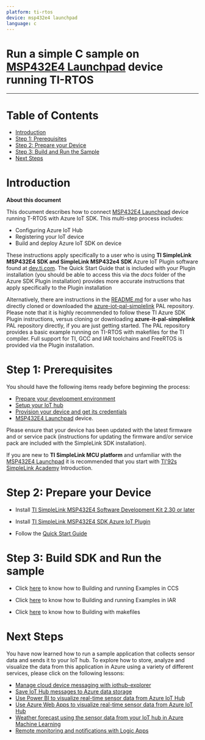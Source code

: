 ```yaml
---
platform: ti-rtos
device: msp432e4 launchpad
language: c
---
```


Run a simple C sample on [MSP432E4 Launchpad](http://www.ti.com/tool/MSP-EXP432E401Y) device running TI-RTOS
===
---

# Table of Contents

-   [Introduction](#Introduction)
-   [Step 1: Prerequisites](#Prerequisites)
-   [Step 2: Prepare your Device](#PrepareDevice)
-   [Step 3: Build and Run the Sample](#Build)
-   [Next Steps](#NextSteps)

<a name="Introduction"></a>
# Introduction

**About this document**

This document describes how to connect [MSP432E4 Launchpad](http://www.ti.com/tool/MSP-EXP432E401Y) device running T-RTOS with Azure IoT SDK. This multi-step process includes:

-   Configuring Azure IoT Hub
-   Registering your IoT device
-   Build and deploy Azure IoT SDK on device

These instructions apply specifically to a user who is using **TI SimpleLink MSP432E4 SDK and SimpleLink MSP432e4 SDK** Azure IoT Plugin software found at [dev.ti.com](http://dev.ti.com/tirex/#/). The Quick Start Guide that is included with your Plugin installation (you should be able to access this via the *docs* folder of the Azure SDK Plugin installation) provides more accurate instructions that apply specifically to the Plugin installation

Alternatively, there are instructions in the [README.md](https://github.com/TexasInstruments/azure-iot-pal-simplelink/blob/master/README.md) for a user who has directly cloned or downloaded the [azure-iot-pal-simplelink](https://github.com/TexasInstruments/azure-iot-pal-simplelink) PAL repository. Please note that it is highly recommended to follow these TI Azure SDK Plugin instructions, versus cloning or downloading **azure-it-pal-simplelink** PAL repository directly, if you are just getting started.  The PAL repository provides a basic example running on TI-RTOS with makefiles for the TI compiler.  Full support for TI, GCC and IAR toolchains and FreeRTOS is provided via the Plugin installation.

<a name="Prerequisites"></a>
# Step 1: Prerequisites

You should have the following items ready before beginning the process:

-   [Prepare your development environment][setup-devbox-windows]
-   [Setup your IoT hub][lnk-setup-iot-hub]
-   [Provision your device and get its credentials][lnk-manage-iot-hub]
-   [MSP432E4 Launchpad](http://www.ti.com/tool/MSP-EXP432E401Y) device.

Please ensure that your device has been updated with the latest firmware and or service pack (instructions for updating the firmware and/or service pack are included with the SimpleLink SDK installation).

If you are new to **TI SimpleLink MCU platform** and unfamiliar with the [MSP432E4 Launchpad](http://www.ti.com/tool/MSP-EXP432E401Y) it is recommended that you start with [TI\'92s SimpleLink Academy](http://dev.ti.com/tirex/#/?link=Software%2FSimpleLink%20MSP432E4%20SDK%2FSimpleLink%20Academy) Introduction.

<a name="PrepareDevice"></a>
# Step 2: Prepare your Device

-   Install [TI SimpleLink MSP432E4 Software Development Kit 2.30 or later](http://www.ti.com/tool/simplelink-msp432-sdk)

-   Install [TI SimpleLink MSP432E4 SDK Azure IoT Plugin](http://dev.ti.com/tirex/#/?link=Software%2FSimpleLink%20SDK%20Plugins%2FSimpleLink%20MSP432E4%20SDK%20Azure%20IoT%20Plugin)

-   Follow the [Quick Start Guide](http://dev.ti.com/tirex/#/?link=Software%2FSimpleLink%20SDK%20Plugins%2FSimpleLink%20MSP432E4%20SDK%20Azure%20IoT%20Plugin%2FDocuments%2FQuick%20Start%20Guide)

<a name="Build"></a>
# Step 3: Build SDK and Run the sample

-   Click [here](http://dev.ti.com/tirex/#/?link=Software%2FSimpleLink%20SDK%20Plugins%2FSimpleLink%20MSP432E4%20SDK%20Azure%20IoT%20Plugin%2FDocuments%2FQuick%20Start%20Guide) to know how to Building and running Examples in CCS

-   Click [here](http://dev.ti.com/tirex/#/?link=Software%2FSimpleLink%20SDK%20Plugins%2FSimpleLink%20MSP432E4%20SDK%20Azure%20IoT%20Plugin%2FDocuments%2FQuick%20Start%20Guide) to know how to Building and running Examples in IAR

-   Click [here](http://dev.ti.com/tirex/#/?link=Software%2FSimpleLink%20SDK%20Plugins%2FSimpleLink%20MSP432E4%20SDK%20Azure%20IoT%20Plugin%2FDocuments%2FQuick%20Start%20Guide) to know how to Building with makefiles


<a name="NextSteps"></a>
# Next Steps

You have now learned how to run a sample application that collects sensor data and sends it to your IoT hub. To explore how to store, analyze and visualize the data from this application in Azure using a variety of different services, please click on the following lessons:

-   [Manage cloud device messaging with iothub-explorer]
-   [Save IoT Hub messages to Azure data storage]
-   [Use Power BI to visualize real-time sensor data from Azure IoT Hub]
-   [Use Azure Web Apps to visualize real-time sensor data from Azure IoT Hub]
-   [Weather forecast using the sensor data from your IoT hub in Azure Machine Learning]
-   [Remote monitoring and notifications with Logic Apps]   

[Manage cloud device messaging with iothub-explorer]: https://docs.microsoft.com/en-us/azure/iot-hub/iot-hub-explorer-cloud-device-messaging
[Save IoT Hub messages to Azure data storage]: https://docs.microsoft.com/en-us/azure/iot-hub/iot-hub-store-data-in-azure-table-storage
[Use Power BI to visualize real-time sensor data from Azure IoT Hub]: https://docs.microsoft.com/en-us/azure/iot-hub/iot-hub-live-data-visualization-in-power-bi
[Use Azure Web Apps to visualize real-time sensor data from Azure IoT Hub]: https://docs.microsoft.com/en-us/azure/iot-hub/iot-hub-live-data-visualization-in-web-apps
[Weather forecast using the sensor data from your IoT hub in Azure Machine Learning]: https://docs.microsoft.com/en-us/azure/iot-hub/iot-hub-weather-forecast-machine-learning
[Remote monitoring and notifications with Logic Apps]: https://docs.microsoft.com/en-us/azure/iot-hub/iot-hub-monitoring-notifications-with-azure-logic-apps
[setup-devbox-windows]: https://github.com/Azure/azure-iot-sdk-c/blob/master/doc/devbox_setup.md
[lnk-setup-iot-hub]: ../setup_iothub.md
[lnk-manage-iot-hub]: ../manage_iot_hub.md
